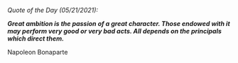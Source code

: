 *Quote of the Day (05/21/2021):*

_**Great ambition is the passion of a great character. Those endowed with it may perform very good or very bad acts. All depends on the principals which direct them.**_

Napoleon Bonaparte